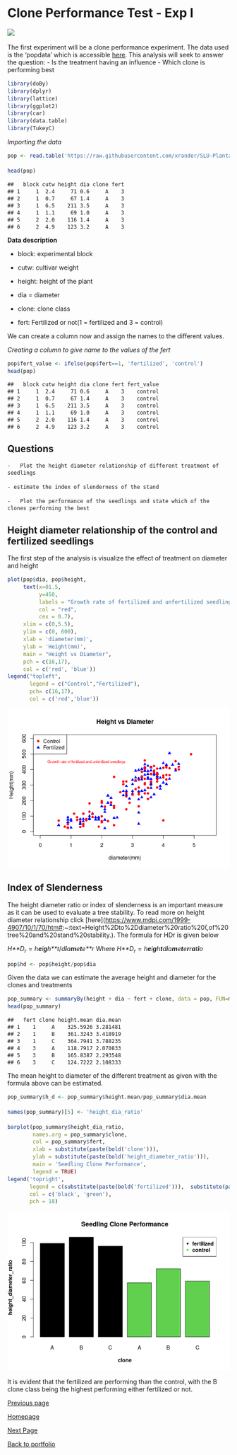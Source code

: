 # Clone Performance Test - Exp I

![](https://ichef.bbci.co.uk/news/304/mcs/media/images/48772000/jpg/_48772031_aspen.jpg)

The first experiment will be a clone performance experiment. The data
used is the ‘popdata’ which is accessible
[here](https://raw.githubusercontent.com/xrander/SLU-Plantation-Experimentation/master/Data/popdata.txt).
This analysis will seek to answer the question: - Is the treatment
having an influence - Which clone is performing best

``` r
library(doBy)
library(dplyr)
library(lattice)
library(ggplot2)
library(car)
library(data.table)
library(TukeyC)
```

*Importing the data*

``` r
pop <- read.table('https://raw.githubusercontent.com/xrander/SLU-Plantation-Experimentation/master/Data/Lab1/popdata.txt', header = T)

head(pop)
```

    ##   block cutw height dia clone fert
    ## 1     1  2.4     71 0.6     A    3
    ## 2     1  0.7     67 1.4     A    3
    ## 3     1  6.5    211 3.5     A    3
    ## 4     1  1.1     69 1.0     A    3
    ## 5     2  2.0    116 1.4     A    3
    ## 6     2  4.9    123 3.2     A    3

**Data description**

-   block: experimental block

-   cutw: cultivar weight

-   height: height of the plant

-   dia = diameter

-   clone: clone class

-   fert: Fertilized or not(1 = fertilized and 3 = control)

We can create a column now and assign the names to the different values.

*Creating a column to give name to the values of the fert*

``` r
pop$fert_value <- ifelse(pop$fert==1, 'fertilized', 'control')
head(pop)
```

    ##   block cutw height dia clone fert fert_value
    ## 1     1  2.4     71 0.6     A    3    control
    ## 2     1  0.7     67 1.4     A    3    control
    ## 3     1  6.5    211 3.5     A    3    control
    ## 4     1  1.1     69 1.0     A    3    control
    ## 5     2  2.0    116 1.4     A    3    control
    ## 6     2  4.9    123 3.2     A    3    control

## Questions

    -   Plot the height diameter relationship of different treatment of seedlings

    - estimate the index of slenderness of the stand

    -   Plot the performance of the seedlings and state which of the clones performing the best

## Height diameter relationship of the control and fertilized seedlings

The first step of the analysis is visualize the effect of treatment on
diameter and height

``` r
plot(pop$dia, pop$height,
     text(x=01.5,
          y=450,
          labels = "Growth rate of fertilized and unfertilized seedlings",
          col = "red",
          cex = 0.7),
     xlim = c(0,5.5),
     ylim = c(0, 600),
     xlab = 'diameter(mm)',
     ylab = 'Height(mm)',
     main = "Height vs Diameter",
     pch = c(16,17),
     col = c('red', 'blue'))
legend("topleft",
       legend = c("Control","Fertilized"),
       pch= c(16,17),
       col = c('red','blue'))
```

![](clone_files/figure-markdown_github/unnamed-chunk-4-1.png)

## Index of Slenderness

The height diameter ratio or index of slenderness is an important
measure as it can be used to evaluate a tree stability. To read more on
height diameter relationship click
\[here\](<https://www.mdpi.com/1999-4907/10/1/70/htm#>:\~:text=Height%2Dto%2Ddiameter%20ratio%20(,of%20tree%20and%20stand%20stability.).
The formula for HDr is given below

*H**D*<sub>*r*</sub> = *h**e**i**g**h**t*/*d**i**a**m**e**t**e**r*
Where
*H**D*<sub>*r*</sub> = *h**e**i**g**h**t**d**i**a**m**e**t**e**r**r**a**t**i**o*

``` r
pop$hd <- pop$height/pop$dia
```

Given the data we can estimate the average height and diameter for the
clones and treatments

``` r
pop_summary <- summaryBy(height + dia ~ fert + clone, data = pop, FUN=mean)
head(pop_summary)
```

    ##   fert clone height.mean dia.mean
    ## 1    1     A    325.5926 3.281481
    ## 2    1     B    361.3243 3.418919
    ## 3    1     C    364.7941 3.788235
    ## 4    3     A    118.7917 2.070833
    ## 5    3     B    165.8387 2.293548
    ## 6    3     C    124.7222 2.108333

The mean height to diameter of the different treatment as given with the
formula above can be estimated.

``` r
pop_summary$h_d <- pop_summary$height.mean/pop_summary$dia.mean

names(pop_summary)[5] <- 'height_dia_ratio'

barplot(pop_summary$height_dia_ratio,
        names.arg = pop_summary$clone,
        col = pop_summary$fert,
        xlab = substitute(paste(bold('clone'))),
        ylab = substitute(paste(bold('height_diameter_ratio'))),
        main = 'Seedling Clone Performance',
        legend = TRUE)
legend('topright',
       legend = c(substitute(paste(bold('fertilized'))),  substitute(paste(bold('control')))),
       col = c('black', 'green'),
       pch = 18)
```

![](clone_files/figure-markdown_github/unnamed-chunk-7-1.png)

It is evident that the fertilized are performing than the control, with
the B clone class being the highest performing either fertilized or not.

[Previous page](pct.md) <br>

[Homepage](Readme.md) <br>

[Next Page](growth_experiment.md) <br>

[Back to portfolio](https://xrander.github.io)
